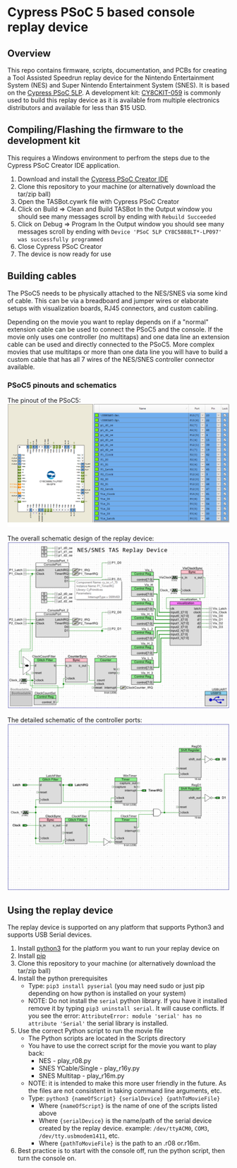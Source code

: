 # Cypress PSoC 5 based console replay device

## Overview

This repo contains firmware, scripts, documentation, and PCBs for creating a Tool Assisted Speedrun replay device for the Nintendo Entertainment System (NES) and Super Nintendo Entertainment System (SNES). It is based on the [Cypress PSoC 5LP](http://www.cypress.com/products/32-bit-arm-cortex-m3-psoc-5lp). A development kit: [CY8CKIT-059](http://www.cypress.com/documentation/development-kitsboards/cy8ckit-059-psoc-5lp-prototyping-kit-onboard-programmer-and) is commonly used to build this replay device as it is available from multiple electronics distributors and available for less than $15 USD.

## Compiling/Flashing the firmware to the development kit
This requires a Windows environment to perfrom the steps due to the Cypress PSoC Creator IDE application.

 1. Download and install the [Cypress PSoC Creator IDE](http://www.cypress.com/products/psoc-creator-integrated-design-environment-ide)
 2. Clone this repository to your machine (or alternatively download the tar/zip ball)
 3. Open the TASBot.cywrk file with Cypress PSoC Creator
 4. Click on Build => Clean and Build TASBot
    In the Output window you should see many messages scroll by ending with `Rebuild Succeeded`
 5. Click on Debug => Program
    In the Output window you should see many messages scroll by ending with `Device 'PSoC 5LP CY8C5888LT*-LP097' was successfully programmed`
 6. Close Cypress PSoC Creator
 7. The device is now ready for use

## Building cables
The PSoC5 needs to be physically attached to the NES/SNES via some kind of cable. This can be via a breadboard and jumper wires or elaborate setups with visualization boards, RJ45 connectors, and custom cabiling.

Depending on the movie you want to replay depends on if a "normal" extension cable can be used to connect the PSoC5 and the console. If the movie only uses one controller (no multitaps) and one data line an extension cable can be used and directly connected to the PSoC5. More complex movies that use multitaps or more than one data line you will have to build a custom cable that has all 7 wires of the NES/SNES controller connector available.

### PSoC5 pinouts and schematics

The pinout of the PSoC5:
![PSoC5 Pinout](Images/Pins.png)

The overall schematic design of the replay device:
![Overall schematic](Images/TopDesign.png)

The detailed schematic of the controller ports:
![Controller port schematic](Images/ConsolePort.png)

## Using the replay device
The replay device is supported on any platform that supports Python3 and supports USB Serial devices.

 1. Install [python3](https://www.python.org/download/releases/3.0/) for the platform you want to run your replay device on
 2. Install [pip](https://pip.pypa.io/en/stable/installing/)
 3. Clone this repository to your machine (or alternatively download the tar/zip ball)
 4. Install the python prerequisites
    * Type: `pip3 install pyserial` (you may need sudo or just pip depending on how python is installed on your system)
    * NOTE: Do not install the `serial` python library. If you have it installed remove it by typing `pip3 uninstall serial`. It will cause conflicts. If you see the error: `AttributeError: module 'serial' has no attribute 'Serial'` the serial library is installed.
 5. Use the correct Python script to run the movie file
    * The Python scripts are located in the Scripts directory
    * You have to use the correct script for the movie you want to play back:
      * NES - play_r08.py
      * SNES YCable/Single - play_r16y.py
      * SNES Multitap - play_r16m.py
    * NOTE: it is intended to make this more user friendly in the future. As the files are not consistent in taking command line arguments, etc.
    * Type: `python3 {nameOfScript} {serialDevice} {pathToMovieFile}`
      * Where `{nameOfScript}` is the name of one of the scripts listed above
      * Where `{serialDevice}` is the name/path of the serial device created by the replay device. example: `/dev/ttyACM0`, `COM3`, `/dev/tty.usbmodem1411`, etc.
      * Where `{pathToMovieFile}` is the path to an .r08 or.r16m.
 6. Best practice is to start with the console off, run the python script, then turn the console on.
 